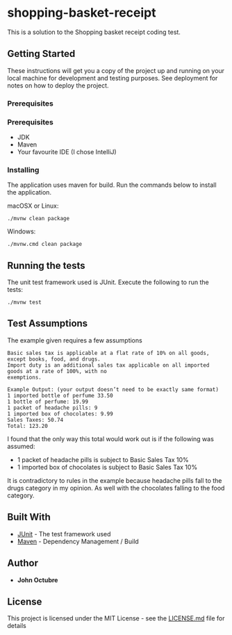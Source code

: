 # shopping-basket-receipt

This is a solution to the Shopping basket receipt coding test.

## Getting Started

These instructions will get you a copy of the project up and running on your local machine for development and testing purposes. See deployment for notes on how to deploy the project.

### Prerequisites

### Prerequisites

- JDK
- Maven
- Your favourite IDE (I chose IntelliJ)

### Installing

The application uses maven for build. Run the commands below to install the application.

macOSX or Linux:

```
./mvnw clean package
```

Windows:
```
./mvnw.cmd clean package
```

## Running the tests

The unit test framework used is JUnit. Execute the following to run the tests:

```
./mvnw test
```

## Test Assumptions

The example given requires a few assumptions
```
Basic sales tax is applicable at a flat rate of 10% on all goods, except books, food, and drugs.
Import duty is an additional sales tax applicable on all imported goods at a rate of 100%, with no
exemptions.

Example Output: (your output doesn’t need to be exactly same format)
1 imported bottle of perfume 33.50
1 bottle of perfume: 19.99
1 packet of headache pills: 9
1 imported box of chocolates: 9.99
Sales Taxes: 50.74
Total: 123.20
```

I found that the only way this total would work out is if the following was assumed:
 - 1 packet of headache pills is subject to Basic Sales Tax 10%
 - 1 imported box of chocolates is subject to Basic Sales Tax 10%

 It is contradictory to rules in the example because headache pills fall to the drugs category in my opinion. As well with the chocolates falling to the food category. 


## Built With

* [JUnit](http://junit.org/) - The test framework used
* [Maven](https://maven.apache.org/) - Dependency Management / Build


## Author

* **John Octubre** 


## License

This project is licensed under the MIT License - see the [LICENSE.md](LICENSE.md) file for details

